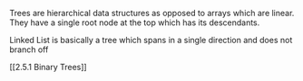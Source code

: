 Trees are hierarchical data structures as opposed to arrays which are linear. They have a single root node at the top which has its descendants.

Linked List is basically a tree which spans in a single direction and does not branch off

[[2.5.1 Binary Trees]]
